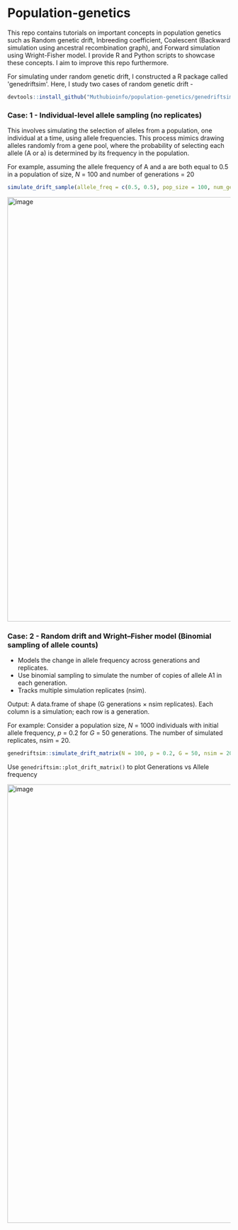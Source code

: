 # Population-genetics
This repo contains tutorials on important concepts in population genetics such as Random genetic drift, Inbreeding coefficient, Coalescent (Backward simulation using ancestral recombination graph), and Forward simulation using Wright-Fisher model.
I provide R and Python scripts to showcase these concepts. I aim to improve this repo furthermore.

For simulating under random genetic drift, I constructed a R package called 'genedriftsim'. Here, I study two cases of random genetic drift -

```r
devtools::install_github("Muthubioinfo/population-genetics/genedriftsim")
```

### Case: 1 - Individual-level allele sampling (no replicates)
This involves simulating the selection of alleles from a population, one individual at a time, using allele frequencies. This process mimics drawing alleles randomly from a gene pool, where the probability of selecting each allele (A or a) is determined by its frequency in the population. 

For example, assuming the allele frequency of A and a are both equal to 0.5 in a population of size, _N_ = 100 and number of generations = 20

```r
simulate_drift_sample(allele_freq = c(0.5, 0.5), pop_size = 100, num_generations = 20)
```

<img width="959" alt="image" src="https://github.com/user-attachments/assets/a5b506f3-7029-4ee0-9cb7-78ef20a6fc7b" />


### Case: 2 - Random drift and Wright–Fisher model (Binomial sampling of allele counts)

- Models the change in allele frequency across generations and replicates.
- Use binomial sampling to simulate the number of copies of allele A1 in each generation.
- Tracks multiple simulation replicates (nsim).

Output:
A data.frame of shape (G generations × nsim replicates). Each column is a simulation; each row is a generation.

For example: 
Consider a population size, _N_ = 1000 individuals with initial allele frequency, _p_ = 0.2 for _G_ = 50 generations.
The number of simulated replicates, nsim = 20.

```r
genedriftsim::simulate_drift_matrix(N = 100, p = 0.2, G = 50, nsim = 20)
```

Use ```genedriftsim::plot_drift_matrix()``` to plot Generations vs Allele frequency

<img width="991" alt="image" src="https://github.com/user-attachments/assets/28010f88-6e61-4ae2-b5e3-e5bc1a9884ac" />


